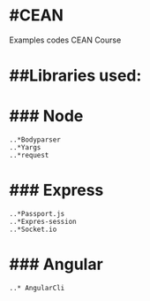 # #CEAN
Examples codes CEAN Course


# ##Libraries used:

# ### Node
	..*Bodyparser
	..*Yargs
	..*request
# ### Express
	..*Passport.js
	..*Expres-session
	..*Socket.io
# ### Angular
	..* AngularCli
	
